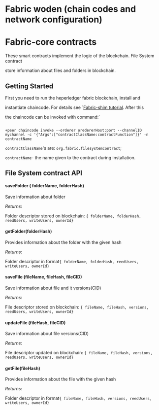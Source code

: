 # Fabric woden (chain codes and network configuration)

# Fabric-core contracts



These smart contracts implement the logic of the blockchain. File System contract

 store information about files and folders in blockchain.




## Getting Started



First you need to run the heperledger fabric blockchain, install and 

instantiate chaincode. For details see `[Fabric-shim tutorial](https://fabric-shim.github.io/master/tutorial-using-contractinterface.html). After this

 the chaincode can be invoked with command:`

```

+peer chaincode invoke --orderer oredererHost:port --channelID mychannel -c '{"Args":["contractClassName:contractFunction"]}' -n contractName

```

`contractClassName`'s are: `org.fabric.filesystemcontract`;

`contractName`- the name given to the contract during installation.



## File System contract API



#### saveFolder ( folderName, folderHash)

Save information about folder

*Returns*:

Folder descriptor stored on blockchain: ```{ folderName, folderHash, reedUsers, writeUsers, ownerId}```

#### getFolder(folderHash)

Provides information about the folder with the given hash

*Returns*:

Folder descriptor in format```{ folderName, folderHash, reedUsers, writeUsers, ownerId}```

#### saveFile (fileName, fileHash, fileCID)

Save information about file and it versions(CID) 

*Returns*:

File descriptor stored on blockchain: ```{ fileName, fileHash, versions, reedUsers, writeUsers, ownerId}```

#### updateFile (fileHash, fileCID)

Save information about file versions(CID) 

*Returns*:

File descriptor updated on blockchain: ```{ fileName, fileHash, versions, reedUsers, writeUsers, ownerId}```

#### getFile(fileHash)

Provides information about the file with the given hash

*Returns*:

Folder descriptor in format```{ fileName, fileHash, versions, reedUsers, writeUsers, ownerId}```
